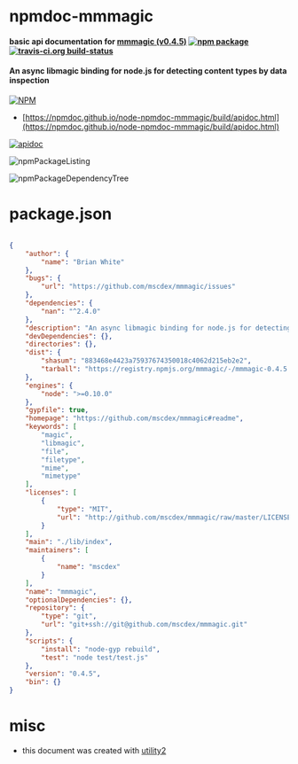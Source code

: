 # npmdoc-mmmagic

#### basic api documentation for  [mmmagic (v0.4.5)](https://github.com/mscdex/mmmagic#readme)  [![npm package](https://img.shields.io/npm/v/npmdoc-mmmagic.svg?style=flat-square)](https://www.npmjs.org/package/npmdoc-mmmagic) [![travis-ci.org build-status](https://api.travis-ci.org/npmdoc/node-npmdoc-mmmagic.svg)](https://travis-ci.org/npmdoc/node-npmdoc-mmmagic)

#### An async libmagic binding for node.js for detecting content types by data inspection

[![NPM](https://nodei.co/npm/mmmagic.png?downloads=true&downloadRank=true&stars=true)](https://www.npmjs.com/package/mmmagic)

- [https://npmdoc.github.io/node-npmdoc-mmmagic/build/apidoc.html](https://npmdoc.github.io/node-npmdoc-mmmagic/build/apidoc.html)

[![apidoc](https://npmdoc.github.io/node-npmdoc-mmmagic/build/screenCapture.buildCi.browser.%252Ftmp%252Fbuild%252Fapidoc.html.png)](https://npmdoc.github.io/node-npmdoc-mmmagic/build/apidoc.html)

![npmPackageListing](https://npmdoc.github.io/node-npmdoc-mmmagic/build/screenCapture.npmPackageListing.svg)

![npmPackageDependencyTree](https://npmdoc.github.io/node-npmdoc-mmmagic/build/screenCapture.npmPackageDependencyTree.svg)



# package.json

```json

{
    "author": {
        "name": "Brian White"
    },
    "bugs": {
        "url": "https://github.com/mscdex/mmmagic/issues"
    },
    "dependencies": {
        "nan": "^2.4.0"
    },
    "description": "An async libmagic binding for node.js for detecting content types by data inspection",
    "devDependencies": {},
    "directories": {},
    "dist": {
        "shasum": "883468e4423a75937674350018c4062d215eb2e2",
        "tarball": "https://registry.npmjs.org/mmmagic/-/mmmagic-0.4.5.tgz"
    },
    "engines": {
        "node": ">=0.10.0"
    },
    "gypfile": true,
    "homepage": "https://github.com/mscdex/mmmagic#readme",
    "keywords": [
        "magic",
        "libmagic",
        "file",
        "filetype",
        "mime",
        "mimetype"
    ],
    "licenses": [
        {
            "type": "MIT",
            "url": "http://github.com/mscdex/mmmagic/raw/master/LICENSE"
        }
    ],
    "main": "./lib/index",
    "maintainers": [
        {
            "name": "mscdex"
        }
    ],
    "name": "mmmagic",
    "optionalDependencies": {},
    "repository": {
        "type": "git",
        "url": "git+ssh://git@github.com/mscdex/mmmagic.git"
    },
    "scripts": {
        "install": "node-gyp rebuild",
        "test": "node test/test.js"
    },
    "version": "0.4.5",
    "bin": {}
}
```



# misc
- this document was created with [utility2](https://github.com/kaizhu256/node-utility2)
